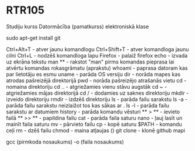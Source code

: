 # RTR105
Studiju kurss Datormācība (pamatkurss) elektroniskā klase

sudo apt-get install git

Ctrl+Alt+T      - atver jaunu komandlogu
Ctrl+Shift+T    - atver komandloga jaunu cilni
Ctrl+L          - nodzēš komandloga lapu
Firefox         - palaiž firefox
echo            - izvada uz ekrāna tekstu
man **          - rakstot "man" pirms komandas pieprasa lai atvērtu komandas rokasgrāmatu (aprakstu)
whoami          - paprasa datoram kas par lietotāju es esmu
uname           - parāda OS versiju
dir             - norāda mapes kas atrodas pašreizējā direktorijā
pwd             - norāda pašreizējo atrašanās vietu
cd              - nomaina direktoriju
cd ..           - atgriežamies vienu stāvu augstāk
cd ~            - atgriežamies mājas direktorijā
cd /            - dodamies uz saknes direktoriju
mkdir           - izveido direktoriju
rmdir           - izdzēš direktoriju
ls              - parāda failu sarakstu
ls -a           - parāda failu sarakstu neizlaižot tos kas sākas ar .
ls -l           - parāda failu sarakstu ar datumiem
history         - parāda komandu vēsturi
** > **         - ievieto failā
** >> **        - papildina failu
cat             - parāda faila saturu
nano            - ļauj lasīt un mainīt faila saturu
mv              - pārvieto failu
cp              - kopē saturu
$PATH           - komandu ceļi
rm              - dzēš failu
chmod           - maina atļaujas ()
git clone	- klonē github mapi

gcc (pirmkoda nosaukums) -o (faila nosaukums)
